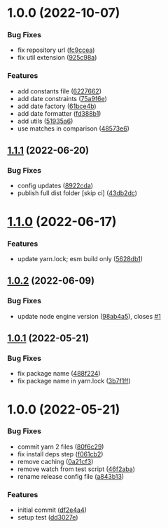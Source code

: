 # 1.0.0 (2022-10-07)


### Bug Fixes

* fix repository url ([fc9ccea](https://github.com/welingtonms/xb-date/commit/fc9ccea19c56d56db21754b7f70907aaa70c7ab3))
* fix util extension ([925c98a](https://github.com/welingtonms/xb-date/commit/925c98a215201737ca415396425b08b33087c69f))


### Features

* add constants file ([6227662](https://github.com/welingtonms/xb-date/commit/62276627ac0e1c744b9a11187cc87ec65e381b42))
* add date constraints ([75a9f6e](https://github.com/welingtonms/xb-date/commit/75a9f6ef1b8b3e3f24373255308cd86ad5bc3dee))
* add date factory ([61bce4b](https://github.com/welingtonms/xb-date/commit/61bce4becc93727a27ed0f6968b9d7f2ff2f6f89))
* add date formatter ([fd388b1](https://github.com/welingtonms/xb-date/commit/fd388b1297a3d7defb79da62f77cd16b24fbabb3))
* add utils ([51935a6](https://github.com/welingtonms/xb-date/commit/51935a6f3bc8228305b6c2bdd59336754abf15e5))
* use matches in comparison ([48573e6](https://github.com/welingtonms/xb-date/commit/48573e63eadd30dc763383480bc1d8f1a89a175f))

## [1.1.1](https://github.com/welingtonms/library/compare/v1.1.0...v1.1.1) (2022-06-20)


### Bug Fixes

* config updates ([8922cda](https://github.com/welingtonms/library/commit/8922cda87d80f4678b915496980809f6b958fe36))
* publish full dist folder [skip ci] ([43db2dc](https://github.com/welingtonms/library/commit/43db2dc70c3e64ff3cf30cba8a3167a1db1789d7))

# [1.1.0](https://github.com/welingtonms/library/compare/v1.0.2...v1.1.0) (2022-06-17)


### Features

* update yarn.lock; esm build only ([5628db1](https://github.com/welingtonms/library/commit/5628db1a357aeec541616d6a35166b904354ad84))

## [1.0.2](https://github.com/welingtonms/library/compare/v1.0.1...v1.0.2) (2022-06-09)


### Bug Fixes

* update node engine version ([98ab4a5](https://github.com/welingtonms/library/commit/98ab4a571ed3be7cebc8078ed9707449277207a0)), closes [#1](https://github.com/welingtonms/library/issues/1)

## [1.0.1](https://github.com/welingtonms/library/compare/v1.0.0...v1.0.1) (2022-05-21)


### Bug Fixes

* fix package name ([488f224](https://github.com/welingtonms/library/commit/488f224bec331978d5a8dbdff649398d34ac96f7))
* fix package name in yarn.lock ([3b7f1ff](https://github.com/welingtonms/library/commit/3b7f1ff38c6cb949097760db17c87e96a1a8ef83))

# 1.0.0 (2022-05-21)


### Bug Fixes

* commit yarn 2 files ([80f6c29](https://github.com/welingtonms/library/commit/80f6c296877447c853846cb34e95592ebdaa46bd))
* fix install deps step ([f061cb2](https://github.com/welingtonms/library/commit/f061cb28a7a059d30493da2c60f7f36ec64001d4))
* remove caching ([0a21cf3](https://github.com/welingtonms/library/commit/0a21cf36776dacb64576c5218c6a1577afa0324c))
* remove watch from test script ([46f2aba](https://github.com/welingtonms/library/commit/46f2aba643785fef4e3eaad188b0a880853ae949))
* rename release config file ([a843b13](https://github.com/welingtonms/library/commit/a843b13c98524fd3b9cc1ea505547067cfcc6175))


### Features

* initial commit ([df2e4a4](https://github.com/welingtonms/library/commit/df2e4a4892a9ce8b6a2bd97b3089a6641344488c))
* setup test ([dd3027e](https://github.com/welingtonms/library/commit/dd3027e209b0433b263d378709f15bc07fd6249d))

